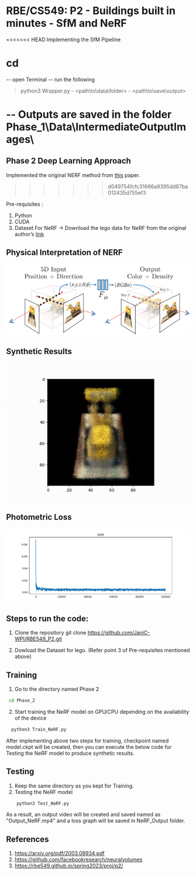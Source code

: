 # RBE/CS549: P2 - Buildings built in minutes - SfM and NeRF

<<<<<<< HEAD
Implementing the SfM Pipeline

# cd <folder where codes are added>
-- open Terminal
-- run the following
> python3 Wrapper.py - <path\to\data\folder> - <path\to\save\output>

-- Outputs are saved in the folder Phase_1\Data\IntermediateOutputImages\
=======
## Phase 2 Deep Learning Approach

Implemented the original NERF method from [this](https://arxiv.org/abs/2003.08934) paper.
>>>>>>> d049754fcfc31666a9395dd87ba012435d755ef3

Pre-requisites : 

1. Python
2. CUDA
3. Dataset For NeRF -> Download the lego data for NeRF from the original author’s [link](https://drive.google.com/drive/folders/1lrDkQanWtTznf48FCaW5lX9ToRdNDF1a)


## Physical Interpretation of NERF

![Physical Interpretation of NERF](https://github.com/JaniC-WPI/RBE549_P2/blob/master/Phase_2/NeRF_Output/Model%20Structure.png)

## Synthetic Results

![Synthetic Results](https://github.com/JaniC-WPI/RBE549_P2/blob/master/Phase_2/NeRF_Output/Output_NeRF.gif)

## Photometric Loss

![Loss](https://github.com/JaniC-WPI/RBE549_P2/blob/master/Phase_2/NeRF_Output/Loss.png)

## Steps to run the code:

1. Clone the repository
   git clone https://github.com/JaniC-WPI/RBE549_P2.git
   
2. Dowload the Dataset for lego.  (Refer point 3 of Pre-requisites mentioned above)

## Training
1. Go to the directory named Phase 2

```sh
 cd Phase_2
```
     
2. Start training the NeRF model on GPU/CPU depending on the availability of the device

```sh
  python3 Train_NeRF.py
```
  

After implementing above two steps for training, checkpoint named model.ckpt will be created, then you can execute the below code for Testing the NeRF model to produce synthetic results.

## Testing
1. Keep the same directory as you kept for Training. 
2. Testing the NeRF model
 
```sh
    python3 Test_NeRF.py
```
  

As a result, an output video will be created and saved named as "Output_NeRF.mp4" and a loss graph will be saved in NeRF_Output folder.

## References

1. https://arxiv.org/pdf/2003.08934.pdf
2. https://github.com/facebookresearch/neuralvolumes
3. https://rbe549.github.io/spring2023/proj/p2/

